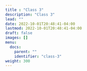 ```yaml
---
title : "Class 3"
description: "Class 3"
lead: ""
date: 2022-10-01T20:48:41-04:00
lastmod: 2022-10-01T20:48:41-04:00
draft: false
images: []
menu:
  docs:
    parent: ""
    identifier: "class-3"
weight: 300
---
```

